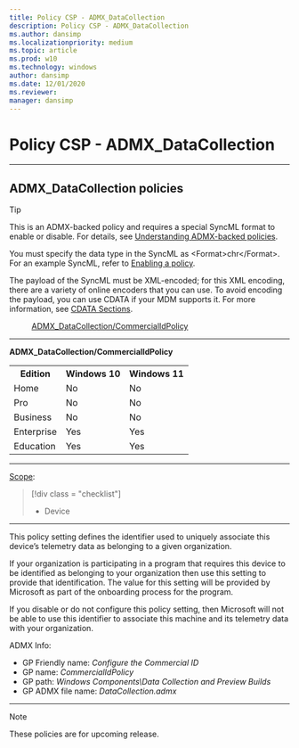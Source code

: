 ```yaml
---
title: Policy CSP - ADMX_DataCollection
description: Policy CSP - ADMX_DataCollection
ms.author: dansimp
ms.localizationpriority: medium
ms.topic: article
ms.prod: w10
ms.technology: windows
author: dansimp
ms.date: 12/01/2020
ms.reviewer: 
manager: dansimp
---
```


# Policy CSP - ADMX_DataCollection

<hr/>

<!--Policies-->
## ADMX_DataCollection policies  

> [!TIP]
> This is an ADMX-backed policy and requires a special SyncML format to enable or disable. For details, see [Understanding ADMX-backed policies](./understanding-admx-backed-policies.md).
> 
> You must specify the data type in the SyncML as &lt;Format&gt;chr&lt;/Format&gt;. For an example SyncML, refer to [Enabling a policy](./understanding-admx-backed-policies.md#enabling-a-policy).
> 
> The payload of the SyncML must be XML-encoded; for this XML encoding, there are a variety of online encoders that you can use. To avoid encoding the payload, you can use CDATA if your MDM supports it. For more information, see [CDATA Sections](http://www.w3.org/TR/REC-xml/#sec-cdata-sect).

<dl>
  <dd>
    <a href="#admx-datacollection-commercialidpolicy">ADMX_DataCollection/CommercialIdPolicy</a>
  </dd>
</dl>


<hr/>

<!--Policy-->
<a href="" id="admx-datacollection-commercialidpolicy"></a>**ADMX_DataCollection/CommercialIdPolicy**  

<!--SupportedSKUs-->
<table>
<tr>
    <th>Edition</th>
    <th>Windows 10</th>
    <th>Windows 11</th>
</tr>
<tr>
    <td>Home</td>
    <td>No</td>
    <td>No</td>
</tr>
<tr>
    <td>Pro</td>
    <td>No</td>
    <td>No</td>
</tr>
<tr>
    <td>Business</td>
    <td>No</td>
    <td>No</td>
</tr>
<tr>
    <td>Enterprise</td>
    <td>Yes</td>
    <td>Yes</td>
</tr>
<tr>
    <td>Education</td>
    <td>Yes</td>
    <td>Yes</td>
</tr>
</table>

<!--/SupportedSKUs-->
<hr/>

<!--Scope-->
[Scope](./policy-configuration-service-provider.md#policy-scope):

> [!div class = "checklist"]
> * Device

<hr/>

<!--/Scope-->
<!--Description-->
This policy setting defines the identifier used to uniquely associate this device’s telemetry data as belonging to a given organization.

If your organization is participating in a program that requires this device to be identified as belonging to your organization then use this setting to provide that identification. The value for this setting will be provided by Microsoft as part of the onboarding process for the program.

If you disable or do not configure this policy setting, then Microsoft will not be able to use this identifier to associate this machine and its telemetry data with your organization.

<!--/Description-->


<!--ADMXBacked-->
ADMX Info:  
-   GP Friendly name: *Configure the Commercial ID*
-   GP name: *CommercialIdPolicy*
-   GP path: *Windows Components\Data Collection and Preview Builds*
-   GP ADMX file name: *DataCollection.admx*

<!--/ADMXBacked-->
<!--/Policy-->
<hr/>

> [!NOTE]
> These policies are for upcoming release.

<!--/Policies-->

